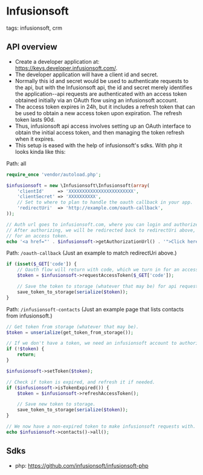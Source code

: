 # Infusionsoft

tags: infusionsoft, crm

## API overview
* Create a developer application at: https://keys.developer.infusionsoft.com/.
* The developer application will have a client id and secret.
* Normally this id and secret would be used to authenticate requests to the api, but with the Infusionsoft api, the id and secret merely identifies the application--api requests are authenticated with an access token obtained initially via an OAuth flow using an infusionsoft account.
* The access token expires in 24h, but it includes a refresh token that can be used to obtain a new access token upon expiration. The refresh token lasts 90d.
* Thus, infusionsoft api access involves setting up an OAuth interface to obtain the initial access token, and then managing the token refresh when it expires.
* This setup is eased with the help of infusionsoft's sdks. With php it looks kinda like this:

Path: all
```php
require_once 'vendor/autoload.php';

$infusionsoft = new \Infusionsoft\Infusionsoft(array(
	'clientId'     => 'XXXXXXXXXXXXXXXXXXXXXXXX',
    'clientSecret' => 'XXXXXXXXXX',
    // Set to where to plan to handle the oauth callback in your app.
	'redirectUri'  => 'http://example.com/oauth-callback',
));

// Auth url goes to infusionsoft.com, where you can login and authorize this app to have api access.
// After authorizing, we will be redirected back to redirectUri above, where we can turn in the access code
// for an access token.
echo '<a href="' . $infusionsoft->getAuthorizationUrl() . '">Click here to authorize</a>';
```

Path: `/oauth-callback` (Just an example to match redirectUri above.)
```php
if (isset($_GET['code']) {
    // Oauth flow will return with code, which we turn in for an access code.
    $token = $infusionsoft->requestAccessToken($_GET['code']);

    // Save the token to storage (whatever that may be) for api requests.
	save_token_to_storage(serialize($token));
}
```

Path: `/infusionsoft-contacts` (Just an example page that lists contacts from infusionsoft.)
```php
// Get token from storage (whatever that may be).
$token = unserialize(get_token_from_storage());

// If we don't have a token, we need an infusionsoft account to authorize via oauth to obtain one.
if (!$token) {
    return;
}

$infusionsoft->setToken($token);

// Check if token is expired, and refresh it if needed.
if ($infusionsoft->isTokenExpired()) {
    $token = $infusionsoft->refreshAccessToken();

    // Save new token to storage.
	save_token_to_storage(serialize($token));
}

// We now have a non-expired token to make infusionsoft requests with.
echo $infusionsoft->contacts()->all();
```

## Sdks
* php: https://github.com/infusionsoft/infusionsoft-php
